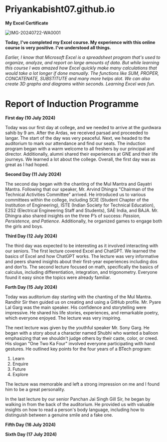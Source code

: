 # Priyankabisht07.github.io

**My Excel Certificate**

![IMG-20240722-WA0001](https://github.com/user-attachments/assets/431ae6e1-1b7a-48c7-8402-403323b48c6e)



**Today, I've completed my Excel course. My experience with this online course is very positive. I've understood all things.**


_Earlier, I know that Microsoft Excel is a spreadsheet program that's used to organize, analyze, and report on large amounts of data. But while learning this course I was amazed how Excel quickly make many calculations that would take a lot longer if done manually. The functions like SUM, PROPER, CONCATENATE, SUBSTITUTE and many more helps alot. We can also create 3D graphs and diagrams within seconds. Learning Excel was fun._

# Report of Induction Programme 
**First day (10 July 2024)**

Today was our first day at college, and we needed to arrive at the gurdwara sahib by 9 am. After the Ardas, we received parsad and proceeded to langar. The start of the day was very peaceful. Next, we headed to the auditorium to mark our attendance and find our seats. The induction program began with a warm welcome to all freshers by our principal and director. Additionally, alumni shared their experiences at GNE and their life journeys. We learned a lot about the college. Overall, the first day was as great as I had hoped.

**Second Day (11 July 2024)**

The second day began with the chanting of the Mul Mantra and Gayatri Mantra. Following that our speaker, Mr. Arvind Dhingra "Chairman of the Technical Activities Committee" arrived. He introduced us to various committees within the college, including SCIE (Student Chapter of the Institution of Engineering), ISTE (Indian Society for Technical Education), E2S2 (Electrical Engineering Staff and Students), SAE India, and BAJA. Mr. Dhingra also shared insights on the three P’s of success: _Passion, Persistence, and Patience_. Additionally, he organized games to engage both the girls and boys. 

**Third Day (12 July 2024)**

The third day was expected to be interesting as it involved interacting with our seniors. The first lecture covered Excel and ChatGPT. We learned the basics of Excel and how ChatGPT works. The lecture was very informative and peers shared insights about their first-year experiences including dos and don’ts. The second lecture focused on math, specifically the basics of calculus, including differentiation, integration, and trigonometry. Everyone found it easy since the topics were already familiar.

**Forth Day (15 July 2024)**

Today was auditorium day starting with the chanting of the Mul Mantra. Randhir Sir then guided us on creating and using a GitHub profile. Mr. Pyare Lal Garg was the main speaker. His confidence and storytelling were impressive. He shared his life stories, experiences, and remarkable poetry, which everyone enjoyed. The lecture was very inspiring.

The next lecture was given by the youthful speaker Mr. Sony Garg. He began with a story about a character named Shubhi who wanted a balloon emphasizing that we shouldn't judge others by their caste, color, or creed. His slogan "One Two Ka Four" involved everyone participating with hand gestures. He outlined key points for the four years of a BTech program:

1. Learn
2. Enquire
3. Future
4. Explore

The lecture was memorable and left a strong impression on me and I found him to be a great personality.

In the last lecture by our senior Panchan Jai Singh Gill Sir, he began by walking in from the back of the auditorium. He provided us with valuable insights on how to read a person's body language, including how to distinguish between a genuine smile and a fake one.

**Fifth Day (16 July 2024)**



**Sixth Day (17 July 2024)**







